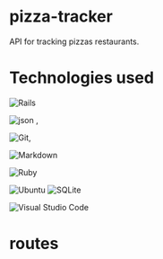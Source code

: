 # pizza-tracker
API for tracking pizzas restaurants.

# Technologies used
  ![Rails](https://img.shields.io/badge/rails-%23CC0000.svg?style=for-the-badge&logo=ruby-on-rails&logoColor=white)

  ![json](https://img.shields.io/badge/json-5E5C5C?style=for-the-badge&logo=json&logoColor=white) ,

  ![Git](https://img.shields.io/badge/GIT-E44C30?style=for-the-badge&logo=git&logoColor=white),

  ![Markdown](https://img.shields.io/badge/markdown-%23000000.svg?style=for-the-badge&logo=markdown&logoColor=white)

  ![Ruby](https://img.shields.io/badge/ruby-%23CC342D.svg?style=for-the-badge&logo=ruby&logoColor=white)

![Ubuntu](https://img.shields.io/badge/Ubuntu-E95420?style=for-the-badge&logo=ubuntu&logoColor=white)
  ![SQLite](https://img.shields.io/badge/sqlite3-%2307405e.svg?style=for-the-badge&logo=sqlite&logoColor=white)

  ![Visual Studio Code](https://img.shields.io/badge/Visual%20Studio%20Code-0078d7.svg?style=for-the-badge&logo=visual-studio-code&logoColor=white)
  <!-- ![Stack Overflow](https://img.shields.io/badge/-Stackoverflow-FE7A16?style=for-the-badge&logo=stack-overflow&logoColor=white) -->


# routes

